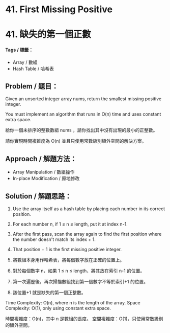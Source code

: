 # 41. First Missing Positive
# 41. 缺失的第一個正數

#### Tags / 標籤：
- Array / 數組
- Hash Table / 哈希表

## Problem / 題目：
Given an unsorted integer array nums, return the smallest missing positive integer.

You must implement an algorithm that runs in O(n) time and uses constant extra space.

給你一個未排序的整數數組 nums ，請你找出其中沒有出現的最小的正整數。

請你實現時間複雜度為 O(n) 並且只使用常數級別額外空間的解決方案。

## Approach / 解題方法：
- Array Manipulation / 數組操作
- In-place Modification / 原地修改

## Solution / 解題思路：
1. Use the array itself as a hash table by placing each number in its correct position.
2. For each number n, if 1 ≤ n ≤ length, put it at index n-1.
3. After the first pass, scan the array again to find the first position where the number doesn't match its index + 1.
4. That position + 1 is the first missing positive integer.

1. 將數組本身用作哈希表，將每個數字放在正確的位置上。
2. 對於每個數字 n，如果 1 ≤ n ≤ length，將其放在索引 n-1 的位置。
3. 第一次遍歷後，再次掃描數組找到第一個數字不等於索引+1 的位置。
4. 該位置+1 就是缺失的第一個正整數。

Time Complexity: O(n), where n is the length of the array.
Space Complexity: O(1), only using constant extra space.

時間複雜度：O(n)，其中 n 是數組的長度。
空間複雜度：O(1)，只使用常數級別的額外空間。
